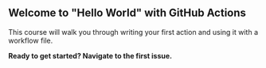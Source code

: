 ## Welcome to "Hello World" with GitHub Actions

This course will walk you through writing your first action and using it with a workflow file. 

**Ready to get started? Navigate to the first issue.** 
